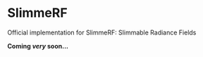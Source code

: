 # SlimmeRF
Official implementation for SlimmeRF: Slimmable Radiance Fields

**Coming *very* soon...**
